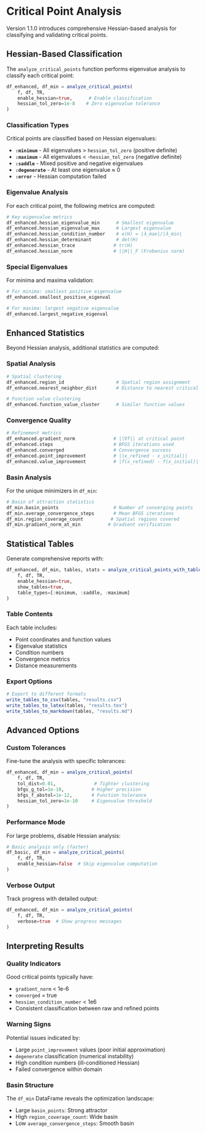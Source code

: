 # Critical Point Analysis

Version 1.1.0 introduces comprehensive Hessian-based analysis for classifying and validating critical points.

## Hessian-Based Classification

The `analyze_critical_points` function performs eigenvalue analysis to classify each critical point:

```julia
df_enhanced, df_min = analyze_critical_points(
    f, df, TR,
    enable_hessian=true,      # Enable classification
    hessian_tol_zero=1e-8    # Zero eigenvalue tolerance
)
```

### Classification Types

Critical points are classified based on Hessian eigenvalues:

- **`:minimum`** - All eigenvalues > `hessian_tol_zero` (positive definite)
- **`:maximum`** - All eigenvalues < -`hessian_tol_zero` (negative definite)
- **`:saddle`** - Mixed positive and negative eigenvalues
- **`:degenerate`** - At least one eigenvalue ≈ 0
- **`:error`** - Hessian computation failed

### Eigenvalue Analysis

For each critical point, the following metrics are computed:

```julia
# Key eigenvalue metrics
df_enhanced.hessian_eigenvalue_min      # Smallest eigenvalue
df_enhanced.hessian_eigenvalue_max      # Largest eigenvalue
df_enhanced.hessian_condition_number    # κ(H) = |λ_max|/|λ_min|
df_enhanced.hessian_determinant         # det(H)
df_enhanced.hessian_trace              # tr(H)
df_enhanced.hessian_norm               # ||H||_F (Frobenius norm)
```

### Special Eigenvalues

For minima and maxima validation:

```julia
# For minima: smallest positive eigenvalue
df_enhanced.smallest_positive_eigenval

# For maxima: largest negative eigenvalue  
df_enhanced.largest_negative_eigenval
```

## Enhanced Statistics

Beyond Hessian analysis, additional statistics are computed:

### Spatial Analysis

```julia
# Spatial clustering
df_enhanced.region_id                   # Spatial region assignment
df_enhanced.nearest_neighbor_dist       # Distance to nearest critical point

# Function value clustering
df_enhanced.function_value_cluster      # Similar function values
```

### Convergence Quality

```julia
# Refinement metrics
df_enhanced.gradient_norm              # ||∇f|| at critical point
df_enhanced.steps                      # BFGS iterations used
df_enhanced.converged                  # Convergence success
df_enhanced.point_improvement          # ||x_refined - x_initial||
df_enhanced.value_improvement          # |f(x_refined) - f(x_initial)|
```

### Basin Analysis

For the unique minimizers in `df_min`:

```julia
# Basin of attraction statistics
df_min.basin_points                    # Number of converging points
df_min.average_convergence_steps       # Mean BFGS iterations
df_min.region_coverage_count          # Spatial regions covered
df_min.gradient_norm_at_min          # Gradient verification
```

## Statistical Tables

Generate comprehensive reports with:

```julia
df_enhanced, df_min, tables, stats = analyze_critical_points_with_tables(
    f, df, TR,
    enable_hessian=true,
    show_tables=true,
    table_types=[:minimum, :saddle, :maximum]
)
```

### Table Contents

Each table includes:
- Point coordinates and function values
- Eigenvalue statistics
- Condition numbers
- Convergence metrics
- Distance measurements

### Export Options

```julia
# Export to different formats
write_tables_to_csv(tables, "results.csv")
write_tables_to_latex(tables, "results.tex")
write_tables_to_markdown(tables, "results.md")
```

## Advanced Options

### Custom Tolerances

Fine-tune the analysis with specific tolerances:

```julia
df_enhanced, df_min = analyze_critical_points(
    f, df, TR,
    tol_dist=0.01,              # Tighter clustering
    bfgs_g_tol=1e-10,          # Higher precision
    bfgs_f_abstol=1e-12,       # Function tolerance
    hessian_tol_zero=1e-10     # Eigenvalue threshold
)
```

### Performance Mode

For large problems, disable Hessian analysis:

```julia
# Basic analysis only (faster)
df_basic, df_min = analyze_critical_points(
    f, df, TR,
    enable_hessian=false  # Skip eigenvalue computation
)
```

### Verbose Output

Track progress with detailed output:

```julia
df_enhanced, df_min = analyze_critical_points(
    f, df, TR,
    verbose=true  # Show progress messages
)
```

## Interpreting Results

### Quality Indicators

Good critical points typically have:
- `gradient_norm` < 1e-6
- `converged` = true
- `hessian_condition_number` < 1e6
- Consistent classification between raw and refined points

### Warning Signs

Potential issues indicated by:
- Large `point_improvement` values (poor initial approximation)
- `degenerate` classification (numerical instability)
- High condition numbers (ill-conditioned Hessian)
- Failed convergence within domain

### Basin Structure

The `df_min` DataFrame reveals the optimization landscape:
- Large `basin_points`: Strong attractor
- High `region_coverage_count`: Wide basin
- Low `average_convergence_steps`: Smooth basin